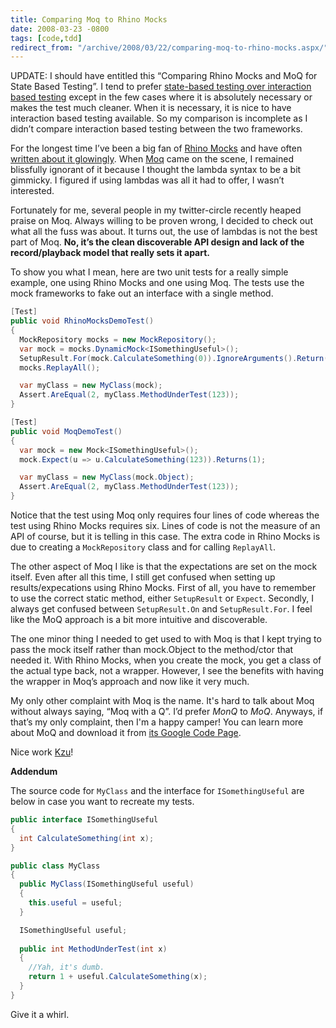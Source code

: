 ```yaml
---
title: Comparing Moq to Rhino Mocks
date: 2008-03-23 -0800
tags: [code,tdd]
redirect_from: "/archive/2008/03/22/comparing-moq-to-rhino-mocks.aspx/"
---
```


UPDATE: I should have entitled this “Comparing Rhino Mocks and MoQ for
State Based Testing”. I tend to prefer [state-based testing over
interaction based
testing](http://martinfowler.com/articles/mocksArentStubs.html "Mocks Aren't Stubs")
except in the few cases where it is absolutely necessary or makes the
test much cleaner. When it is necessary, it is nice to have interaction
based testing available. So my comparison is incomplete as I didn’t
compare interaction based testing between the two frameworks.

For the longest time I’ve been a big fan of [Rhino
Mocks](http://www.ayende.com/projects/rhino-mocks/downloads.aspx "Download Page")
and have often [written about it
glowingly](https://haacked.com/tags/rhino+mocks/default.aspx "Posts Tagged with Rhino Mocks").
When [Moq](http://code.google.com/p/moq/ "Moq") came on the scene, I
remained blissfully ignorant of it because I thought the lambda syntax
to be a bit gimmicky. I figured if using lambdas was all it had to
offer, I wasn’t interested.

Fortunately for me, several people in my twitter-circle recently heaped
praise on Moq. Always willing to be proven wrong, I decided to check out
what all the fuss was about. It turns out, the use of lambdas is not the
best part of Moq. **No, it’s the clean discoverable API design and lack
of the record/playback model that really sets it apart.**

To show you what I mean, here are two unit tests for a really simple
example, one using Rhino Mocks and one using Moq. The tests use the mock
frameworks to fake out an interface with a single method.

```csharp
[Test]
public void RhinoMocksDemoTest()
{
  MockRepository mocks = new MockRepository();
  var mock = mocks.DynamicMock<ISomethingUseful>();
  SetupResult.For(mock.CalculateSomething(0)).IgnoreArguments().Return(1);
  mocks.ReplayAll();

  var myClass = new MyClass(mock);
  Assert.AreEqual(2, myClass.MethodUnderTest(123));
}

[Test]
public void MoqDemoTest()
{
  var mock = new Mock<ISomethingUseful>();
  mock.Expect(u => u.CalculateSomething(123)).Returns(1);

  var myClass = new MyClass(mock.Object);
  Assert.AreEqual(2, myClass.MethodUnderTest(123));
}
```

Notice that the test using Moq only requires four lines of code whereas
the test using Rhino Mocks requires six. Lines of code is not the
measure of an API of course, but it is telling in this case. The extra
code in Rhino Mocks is due to creating a `MockRepository` class and for
calling `ReplayAll`.

The other aspect of Moq I like is that the expectations are set on the
mock itself. Even after all this time, I still get confused when setting
up results/expecations using Rhino Mocks. First of all, you have to
remember to use the correct static method, either `SetupResult` or
`Expect`. Secondly, I always get confused between `SetupResult.On` and
`SetupResult.For`. I feel like the MoQ approach is a bit more intuitive
and discoverable.

The one minor thing I needed to get used to with Moq is that I kept
trying to pass the mock itself rather than mock.Object to the
method/ctor that needed it. With Rhino Mocks, when you create the mock,
you get a class of the actual type back, not a wrapper. However, I see
the benefits with having the wrapper in Moq’s approach and now like it
very much.

My only other complaint with Moq is the name. It's hard to talk about
Moq without always saying, “Moq with a Q”. I’d prefer *MonQ* to *MoQ*.
Anyways, if that’s my only complaint, then I'm a happy camper! You can
learn more about MoQ and download it from [its Google Code
Page](http://code.google.com/p/moq/ "MoQ on Google Code").

Nice work
[Kzu](http://www.clariusconsulting.net/blogs/kzu/archive/2007/12/18/46465.aspx "Linq to Mock")!

**Addendum**

The source code for `MyClass` and the interface for `ISomethingUseful`
are below in case you want to recreate my tests.

```csharp
public interface ISomethingUseful 
{
  int CalculateSomething(int x);
}

public class MyClass
{
  public MyClass(ISomethingUseful useful)
  {
    this.useful = useful;
  }

  ISomethingUseful useful;
    
  public int MethodUnderTest(int x)
  {
    //Yah, it's dumb.
    return 1 + useful.CalculateSomething(x);
  }
}
```

Give it a whirl.

